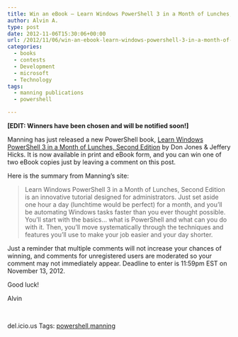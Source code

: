 ```yaml
---
title: Win an eBook – Learn Windows PowerShell 3 in a Month of Lunches, 2nd Ed.
author: Alvin A.
type: post
date: 2012-11-06T15:30:06+00:00
url: /2012/11/06/win-an-ebook-learn-windows-powershell-3-in-a-month-of-lunches-2nd-ed/
categories:
  - books
  - contests
  - Development
  - microsoft
  - Technology
tags:
  - manning publications
  - powershell

---
```

<img data-recalc-dims="1" decoding="async" style="margin: 0px 0px 0px 9px; display: inline; float: right;" src="https://i0.wp.com/www.manning.com/jones3/jones3_cover150.jpg?w=660" alt="" align="right" />

**[EDIT: Winners have been chosen and will be notified soon!]**

Manning has just released a new PowerShell book, <a href="http://www.manning.com/jones3/" target="_blank">Learn Windows PowerShell 3 in a Month of Lunches, Second Edition</a> by Don Jones & Jeffery Hicks. It is now available in print and eBook form, and you can win one of two eBook copies just by leaving a comment on this post.

Here is the summary from Manning’s site:

> Learn Windows PowerShell 3 in a Month of Lunches, Second Edition is an innovative tutorial designed for administrators. Just set aside one hour a day (lunchtime would be perfect) for a month, and you&#8217;ll be automating Windows tasks faster than you ever thought possible. You&#8217;ll start with the basics… what is PowerShell and what can you do with it. Then, you&#8217;ll move systematically through the techniques and features you&#8217;ll use to make your job easier and your day shorter.

Just a reminder that multiple comments will not increase your chances of winning, and comments for unregistered users are moderated so your comment may not immediately appear. Deadline to enter is 11:59pm EST on November 13, 2012.

Good luck!

Alvin

&nbsp;

<div id="scid:0767317B-992E-4b12-91E0-4F059A8CECA8:2b38076c-7853-42f0-8cde-3ee7a61bb999" class="wlWriterEditableSmartContent" style="margin: 0px; display: inline; float: none; padding: 0px;">
  del.icio.us Tags: <a href="http://del.icio.us/popular/powershell" rel="tag">powershell</a>,<a href="http://del.icio.us/popular/manning" rel="tag">manning</a>
</div>